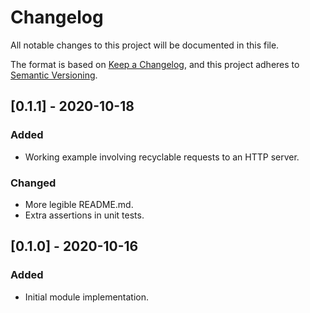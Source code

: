 # Changelog

All notable changes to this project will be documented in this file.

The format is based on [Keep a Changelog](https://keepachangelog.com/en/1.0.0/),
and this project adheres to [Semantic Versioning](https://semver.org/spec/v2.0.0.html).

## [0.1.1] - 2020-10-18
### Added
- Working example involving recyclable requests to an HTTP server.

### Changed
- More legible README.md.
- Extra assertions in unit tests.

## [0.1.0] - 2020-10-16
### Added
- Initial module implementation.

